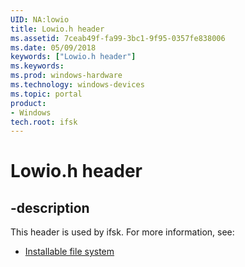 ```yaml
---
UID: NA:lowio
title: Lowio.h header
ms.assetid: 7ceab49f-fa99-3bc1-9f95-0357fe838006
ms.date: 05/09/2018
keywords: ["Lowio.h header"]
ms.keywords: 
ms.prod: windows-hardware
ms.technology: windows-devices
ms.topic: portal
product:
- Windows
tech.root: ifsk
---
```


# Lowio.h header


## -description


This header is used by ifsk. For more information, see:

- [Installable file system](../_ifsk/index.md)
